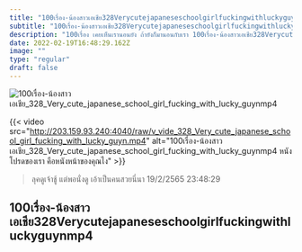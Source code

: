 ```yaml
---
title: "100เรื่อง-น้องสาวเอเชีย328Verycutejapaneseschoolgirlfuckingwithluckyguynmp4"
subtitle: "100เรื่อง-น้องสาวเอเชีย328Verycutejapaneseschoolgirlfuckingwithluckyguynmp4 วิธีที่ทำให้เธอหันมามอง คือการไอ"
description: "100เรื่อง เคยเห็นเรานอนยัง ถ้ายังก็มานอนกับเรา 100เรื่อง-น้องสาวเอเชีย328Verycutejapaneseschoolgirlfuckingwithluckyguynmp4 19/2/2565 23:48:29"
date: 2022-02-19T16:48:29.162Z
image: ""
type: "regular"
draft: false
---
```


![100เรื่อง-น้องสาวเอเชีย_328_Very_cute_japanese_school_girl_fucking_with_lucky_guynmp4](http://203.159.93.240:4040/raw/v_vide_328_Very_cute_japanese_school_girl_fucking_with_lucky_guyn.jpg)

{{< video src="http://203.159.93.240:4040/raw/v_vide_328_Very_cute_japanese_school_girl_fucking_with_lucky_guyn.mp4" alt="100เรื่อง-น้องสาวเอเชีย_328_Very_cute_japanese_school_girl_fucking_with_lucky_guynmp4 หนังโปรดของเรา คือหนังหน้าของคุณไง" >}}


> ลุคดูเจ้าชู้ แต่พอนั่งดู เอ้าเป็นคนสวยนี่นา 19/2/2565 23:48:29

## 100เรื่อง-น้องสาวเอเชีย328Verycutejapaneseschoolgirlfuckingwithluckyguynmp4
